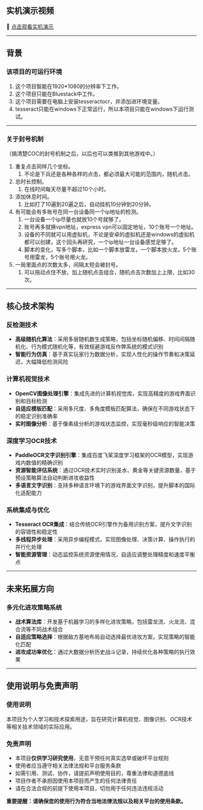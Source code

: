 ## 实机演示视频

🎥 [点击观看实机演示](https://youtu.be/HaeDby77l3Y?si=1QVfL6IrvO1UjBFP)

---

## 背景

### 该项目的可运行环境  
  
1. 这个项目智能在1920*1080的分辨率下工作。  
2. 这个项目只能在Bluestack中工作。  
3. 这个项目需要在电脑上安装tesseractocr，并添加进环境变量。  
4. tesseract只能在windows下正常运行，所以本项目只能在windows下运行测试。  
  
---  
  
### 关于封号机制  
  
（搞清楚COC的封号机制之后，以后也可以类推到其他游戏中。）  
1. 重复点击同样几个坐标。
	1. 不论是下兵还是各种各样的点击，都必须最大可能的范围内，随机点击。  
2. 总时长控制。
	1. 在线时间每天尽量不超过10个小时。  
3. 添加休息时间。
	1. 比如打了10遍到20遍之后，自动挂机10分钟到20分钟。
4. 有可能会有多账号在同一台设备同一个ip地址的检测。
	1. 一台设备一个ip尽量也就放10个号就够了。
	2. 账号再多就换vpn地址，express vpn可以固定地址，10个账号一个地址。
	3. 设备的不同就可以用虚拟机，不论是安卓的虚拟机还是windows的虚拟机都可以创建，这个回头再研究，一个ip地址一台设备感觉足够了。
	4. 脚本的变化，写多个脚本，比如一个脚本放雷龙，一个脚本放火龙，5个账号用雷龙，5个账号用火龙。
5. 一局里面点的次数太多，间隔太短会被封号。
	1. 可以拖动点住不放，加上随机点击组合，随机点击次数加上上限，比如30次。

---

## 核心技术架构

### 反检测技术
- **高级随机化算法**：采用多层随机数生成策略，包括坐标随机偏移、时间间隔随机化、行为模式随机化等，有效规避游戏反作弊系统的模式识别
- **智能行为仿真**：基于真实玩家行为数据分析，实现人性化的操作节奏和决策延迟，大幅降低检测风险

### 计算机视觉技术
- **OpenCV图像处理引擎**：集成先进的计算机视觉库，实现高精度的游戏界面识别和目标检测
- **自适应模板匹配**：采用多尺度、多角度模板匹配算法，确保在不同游戏状态下的稳定识别准确率
- **实时图像分析**：基于像素级分析的游戏状态监控，实现毫秒级响应的智能决策

### 深度学习OCR技术
- **PaddleOCR文字识别引擎**：集成百度飞桨深度学习框架的OCR模型，实现游戏内数值的精确识别
- **资源智能评估系统**：通过OCR技术实时识别圣水、黄金等关键资源数量，基于预设策略算法自动判断进攻收益性
- **多语言文字识别**：支持多种语言环境下的游戏界面文字识别，提升脚本的国际化适配能力

### 系统集成与优化
- **Tesseract OCR集成**：结合传统OCR引擎作为备用识别方案，提升文字识别的容错性和稳定性
- **多线程异步处理**：采用异步编程模式，实现图像处理、决策计算、操作执行的并行化处理
- **智能资源管理**：动态监控系统资源使用情况，自适应调整处理精度和速度平衡点

---

## 未来拓展方向

### 多元化进攻策略系统
- **战术算法库**：开发基于机器学习的多样化进攻策略，包括雷龙流、火龙流、混合流等不同战术组合
- **自适应策略选择**：根据敌方基地布局自动选择最优进攻方案，实现策略的智能化匹配
- **进攻成功率优化**：通过大数据分析历史战斗记录，持续优化各种策略的执行效果

---

## 使用说明与免责声明

### 使用说明
本项目为个人学习和技术探索用途，旨在研究计算机视觉、图像识别、OCR技术等相关技术领域的实际应用。

### 免责声明
- 本项目**仅供学习研究使用**，无意干预任何真实选举或破坏平台规则
- 使用者应当遵守相关法律法规和平台服务条款
- 如需引用、测试、协作，请提前声明使用目的，尊重法律和道德底线
- 项目作者不承担因使用本项目而产生的任何法律责任
- 请在合法合规的前提下使用本项目，切勿用于任何违法违规活动

**重要提醒：请确保您的使用行为符合当地法律法规以及相关平台的使用条款。**


